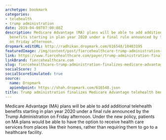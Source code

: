 ```yaml
---
archetype: bookmark
categories:
- telehealth
- trump administration
date: 2019-04-08T07:00:08Z
description: Medicare Advantage (MA) plans will be able to add additional telehealth
  benefits starting in plan year 2020 under a final rule announced by the Trump Administration
  on Friday afternoon.
dropmark.editURL: http://radhikan.dropmark.com/616548/18403195
featuredImage: /img/content/post/fiercehealthcare-trump-administration-finalizes-medicare-advantage-telehealth-benefit-policy.jpg
link: https://www.fiercehealthcare.com/payer/trump-administration-finalizes-medicare-advantage-telehealth-benefit-policy
linkBrand: fiercehealthcare.com
slug: fiercehealthcare-trump-administration-finalizes-medicare-advantage-telehealth-benefit-policy
socialScore: 3
socialScoreSimulated: true
source:
  name: Dropmark
  apiendpoint: https://shah.dropmark.com/616548.json
title: Trump administration finalizes Medicare Advantage telehealth benefit policy
---
```

Medicare Advantage (MA) plans will be able to add additional telehealth benefits starting in plan year 2020 under a final rule announced by the Trump Administration on Friday afternoon. Under the new policy, patients on MA plans would be able to have the option to receive health care services from places like their homes, rather than requiring them to go to a healthcare facility.